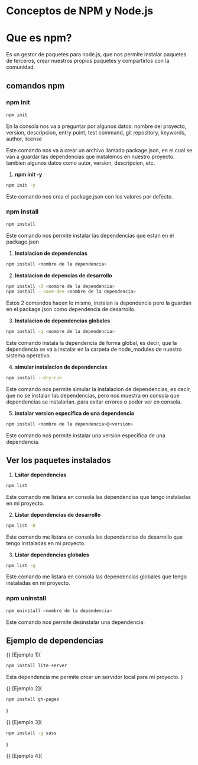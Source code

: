# Conceptos de NPM y Node.js

# Que es npm?

Es un gestor de paquetes para node.js, que nos permite instalar paquetes de terceros, crear nuestros propios paquetes y compartirlos con la comunidad.

## comandos npm

### npm init

```bash
npm init
```

En la consola nos va a preguntar por algunos datos:
nombre del proyecto, version, descripcion, entry point, test command, git repository, keywords, author, license

Este comando nos va a crear un archivo llamado package.json, en el cual se van a guardar las dependencias que instalemos en nuestro proyecto. tambien algunos datos como autor, version, descripcion, etc.

1. **npm init -y**

```bash
npm init -y
```

Este comando nos crea el package.json con los valores por defecto.

### npm install

```bash
npm install
```

Este comando nos permite instalar las dependencias que estan en el package.json

1. **Instalacion de dependencias**

```bash
npm install <nombre de la dependencia>
```

2. **Instalacion de depencias de desarrollo**

```bash
npm install -D <nombre de la dependencia>
npm install --save-dev <nombre de la dependencia>
```

Estos 2 comandos hacen lo mismo, instalan la dependencia pero la guardan en el package.json como dependencia de desarrollo.

3. **Instalacion de dependencias globales**

```bash
npm install -g <nombre de la dependencia>
```

Este comando instala la dependencia de forma global, es decir, que la dependencia se va a instalar en la carpeta de node_modules de nuestro sistema operativo.

4. **simular instalacion de dependencias**

```bash
npm install --dry-run
```

Este comando nos permite simular la instalacion de dependencias, es decir, que no se instalan las dependencias, pero nos muestra en consola que dependencias se instalarian. para evitar errores o poder ver en consola.

5. **instalar version especifica de una dependencia**

```bash
npm install <nombre de la dependencia>@<version>
```

Este comando nos permite instalar una version especifica de una dependencia.

## Ver los paquetes instalados

1. **Lsitar dependencias**

```bash
npm list
```

Este comando me listara en consola las dependencias que tengo instaladas en mi proyecto.

2. **Listar dependencias de desarrollo**

```bash
npm list -D
```

Este comando me listara en consola las dependencias de desarrollo que tengo instaladas en mi proyecto.

3. **Listar dependencias globales**

```bash
npm list -g
```

Este comando me listara en consola las dependencias globales que tengo instaladas en mi proyecto.

### npm uninstall

```bash
npm uninstall <nombre de la dependencia>
```

Este comando nos permite desinstalar una dependencia.

## Ejemplo de dependencias

{} [Ejemplo 1](

```bash
npm install lite-server
```

Esta dependencia me permite crear un servidor local para mi proyecto.
)

{} [Ejemplo 2](

```bash
npm install gh-pages
```

)

{} [Ejemplo 3](

```bash
npm install -g sass
```

)

{} [Ejemplo 4](

```bash

```
